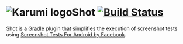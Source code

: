 ![Karumi logo][karumilogo]Shot [![Build Status](https://travis-ci.org/Karumi/shot.svg?branch=master)](https://travis-ci.org/Karumi/Shot)
======

Shot is a [Gradle](https://gradle.org/) plugin that simplifies the execution of screenshot tests using [Screenshot Tests For Android by Facebook](http://facebook.github.io/screenshot-tests-for-android/).


[karumilogo]: https://cloud.githubusercontent.com/assets/858090/11626547/e5a1dc66-9ce3-11e5-908d-537e07e82090.png